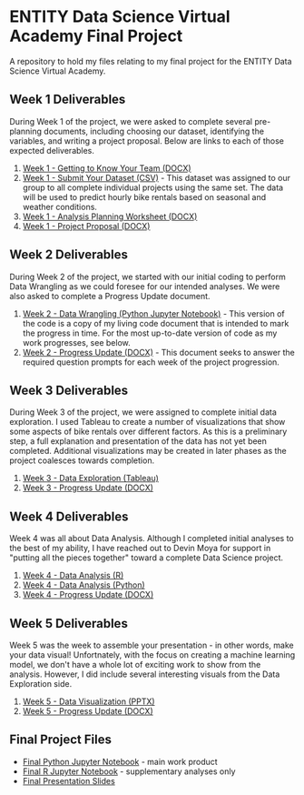 # ENTITY Data Science Virtual Academy Final Project
 A repository to hold my files relating to my final project for the ENTITY Data Science Virtual Academy.

## Week 1 Deliverables
During Week 1 of the project, we were asked to complete several pre-planning documents, including choosing our dataset, identifying the variables, and writing a project proposal. Below are links to each of those expected deliverables.

1. [Week 1 - Getting to Know Your Team (DOCX)](https://github.com/aglisson6/ENTITY-Data-Science-Virtual-Academy-Final-Project/blob/main/Week%201%20-%20Get%20to%20Know%20Your%20Team.docx)
2. [Week 1 - Submit Your Dataset (CSV)](https://github.com/aglisson6/ENTITY-Data-Science-Virtual-Academy-Final-Project/blob/main/hour.csv) - This dataset was assigned to our group to all complete individual projects using the same set. The data will be used to predict hourly bike rentals based on seasonal and weather conditions.
3. [Week 1 - Analysis Planning Worksheet (DOCX)](https://github.com/aglisson6/ENTITY-Data-Science-Virtual-Academy-Final-Project/blob/main/Week%201%20-%20Analysis%20Planning%20Worksheet.docx)
4. [Week 1 - Project Proposal (DOCX)](https://github.com/aglisson6/ENTITY-Data-Science-Virtual-Academy-Final-Project/blob/main/Week%201%20-%20Project%20Proposal.docx)

## Week 2 Deliverables
During Week 2 of the project, we started with our initial coding to perform Data Wrangling as we could foresee for our intended analyses. We were also asked to complete a Progress Update document.

1. [Week 2 - Data Wrangling (Python Jupyter Notebook)](https://github.com/aglisson6/ENTITY-Data-Science-Virtual-Academy-Final-Project/blob/main/Week%202%20-%20Data%20Wrangling.ipynb) - This version of the code is a copy of my living code document that is intended to mark the progress in time. For the most up-to-date version of code as my work progresses, see below.
2. [Week 2 - Progress Update (DOCX)](https://github.com/aglisson6/ENTITY-Data-Science-Virtual-Academy-Final-Project/blob/main/Week%202%20-%20Project%20Progress%20Update.docx) - This document seeks to answer the required question prompts for each week of the project progression.

## Week 3 Deliverables
During Week 3 of the project, we were assigned to complete initial data exploration. I used Tableau to create a number of visualizations that show some aspects of bike rentals over different factors. As this is a preliminary step, a full explanation and presentation of the data has not yet been completed. Additional visualizations may be created in later phases as the project coalesces towards completion.
1. [Week 3 - Data Exploration (Tableau)](https://public.tableau.com/app/profile/abi.glisson/viz/BikeRentalsFinalProject/Sheet1)
2. [Week 3 - Progress Update (DOCX)](https://github.com/aglisson6/ENTITY-Data-Science-Virtual-Academy-Final-Project/blob/main/Week%203%20-%20Project%20Progress%20Update.docx)

## Week 4 Deliverables
Week 4 was all about Data Analysis. Although I completed initial analyses to the best of my ability, I have reached out to Devin Moya for support in "putting all the pieces together" toward a complete Data Science project.
1. [Week 4 - Data Analysis (R)](https://github.com/aglisson6/ENTITY-Data-Science-Virtual-Academy-Final-Project/blob/main/Week%204%20-%20Data%20Analysis%20(R).ipynb)
2. [Week 4 - Data Analysis (Python)](https://github.com/aglisson6/ENTITY-Data-Science-Virtual-Academy-Final-Project/blob/main/Week%204%20-%20Data%20Analysis%20(Python).ipynb)
3. [Week 4 - Progress Update (DOCX)](https://github.com/aglisson6/ENTITY-Data-Science-Virtual-Academy-Final-Project/blob/main/Week%204%20-%20Project%20Progress%20Update.docx)

## Week 5 Deliverables
Week 5 was the week to assemble your presentation - in other words, make your data visual! Unfortnately, with the focus on creating a machine learning model, we don't have a whole lot of exciting work to show from the analysis. However, I did include several interesting visuals from the Data Exploration side.
1. [Week 5 - Data Visualization (PPTX)](https://github.com/aglisson6/ENTITY-Data-Science-Virtual-Academy-Final-Project/blob/main/Abi%20Glisson%20-%20Final%20Project%20Presentation.pptx)
2. [Week 5 - Progress Update (DOCX)](https://github.com/aglisson6/ENTITY-Data-Science-Virtual-Academy-Final-Project/blob/main/Week%205%20-%20Project%20Progress%20Update.docx)

## Final Project Files
* [Final Python Jupyter Notebook](https://github.com/aglisson6/ENTITY-Data-Science-Virtual-Academy-Final-Project/blob/main/Abi_Glisson%20-%20Final%20Project%20-%20Python.ipynb) - main work product
* [Final R Jupyter Notebook](https://github.com/aglisson6/ENTITY-Data-Science-Virtual-Academy-Final-Project/blob/main/Abi_Glisson%20-%20Final%20Project%20-%20R.ipynb) - supplementary analyses only
* [Final Presentation Slides](https://github.com/aglisson6/ENTITY-Data-Science-Virtual-Academy-Final-Project/blob/main/Abi%20Glisson%20-%20Final%20Project%20Presentation.pptx)

